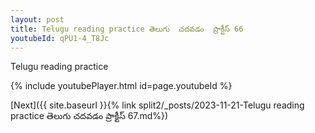 ```yaml
---
layout: post
title: Telugu reading practice తెలుగు  చదవడం  ప్రాక్టీస్ 66
youtubeId: qPU1-4_T8Jc
---
```

 
 
Telugu reading practice
 
 
 
 
 


{% include youtubePlayer.html id=page.youtubeId %}
 
[Next]({{ site.baseurl }}{% link  split2/_posts/2023-11-21-Telugu reading practice తెలుగు  చదవడం  ప్రాక్టీస్ 67.md%})
 
